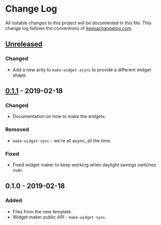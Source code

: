 # Change Log
All notable changes to this project will be documented in this file. This change log follows the conventions of [keepachangelog.com](http://keepachangelog.com/).

## [Unreleased]
### Changed
- Add a new arity to `make-widget-async` to provide a different widget shape.

## [0.1.1] - 2019-02-18
### Changed
- Documentation on how to make the widgets.

### Removed
- `make-widget-sync` - we're all async, all the time.

### Fixed
- Fixed widget maker to keep working when daylight savings switches over.

## 0.1.0 - 2019-02-18
### Added
- Files from the new template.
- Widget maker public API - `make-widget-sync`.

[Unreleased]: https://github.com/your-name/functional/compare/0.1.1...HEAD
[0.1.1]: https://github.com/your-name/functional/compare/0.1.0...0.1.1
